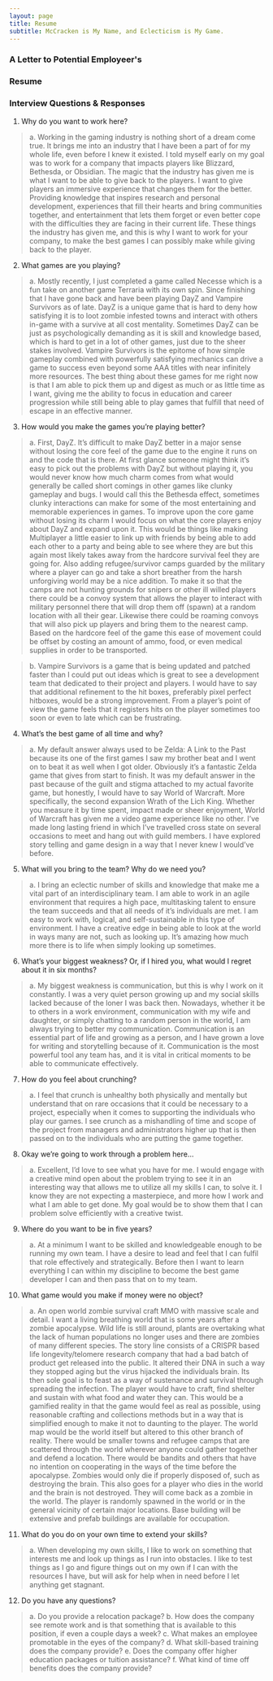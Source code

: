 ```yaml
---
layout: page
title: Resume
subtitle: McCracken is My Name, and Eclecticism is My Game.
---
```


### A Letter to Potential Employeer's



### Resume



### Interview Questions & Responses

1.	Why do you want to work here?


> a.	Working in the gaming industry is nothing short of a dream come true. It brings me into an industry that I have been a part of for my whole life, even before I knew it existed. I told myself early on my goal was to work for a company that impacts players like Blizzard, Bethesda, or Obsidian. The magic that the industry has given me is what I want to be able to give back to the players. I want to give players an immersive experience that changes them for the better. Providing knowledge that inspires research and personal development, experiences that fill their hearts and bring communities together, and entertainment that lets them forget or even better cope with the difficulties they are facing in their current life. These things the industry has given me, and this is why I want to work for your company, to make the best games I can possibly make while giving back to the player.


2.	What games are you playing?


> a.	Mostly recently, I just completed a game called Necesse which is a fun take on another game Terraria with its own spin. Since finishing that I have gone back and have been playing DayZ and Vampire Survivors as of late. DayZ is a unique game that is hard to deny how satisfying it is to loot zombie infested towns and interact with others in-game with a survive at all cost mentality. Sometimes DayZ can be just as psychologically demanding as it is skill and knowledge based, which is hard to get in a lot of other games, just due to the sheer stakes involved. Vampire Survivors is the epitome of how simple gameplay combined with powerfully satisfying mechanics can drive a game to success even beyond some AAA titles with near infinitely more resources. The best thing about these games for me right now is that I am able to pick them up and digest as much or as little time as I want, giving me the ability to focus in education and career progression while still being able to play games that fulfill that need of escape in an effective manner.


3.	How would you make the games you’re playing better?


> a.	First, DayZ. It’s difficult to make DayZ better in a major sense without losing the core feel of the game due to the engine it runs on and the code that is there. At first glance someone might think it’s easy to pick out the problems with DayZ but without playing it, you would never know how much charm comes from what would generally be called short comings in other games like clunky gameplay and bugs. I would call this the Bethesda effect, sometimes clunky interactions can make for some of the most entertaining and memorable experiences in games. To improve upon the core game without losing its charm I would focus on what the core players enjoy about DayZ and expand upon it. This would be things like making Multiplayer a little easier to link up with friends by being able to add each other to a party and being able to see where they are but this again most likely takes away from the hardcore survival feel they are going for. Also adding refugee/survivor camps guarded by the military where a player can go and take a short breather from the harsh unforgiving world may be a nice addition. To make it so that the camps are not hunting grounds for snipers or other ill willed players there could be a convoy system that allows the player to interact with military personnel there that will drop them off (spawn) at a random location with all their gear. Likewise there could be roaming convoys that will also pick up players and bring them to the nearest camp. Based on the hardcore feel of the game this ease of movement could be offset by costing an amount of ammo, food, or even medical supplies in order to be transported.


> b.	Vampire Survivors is a game that is being updated and patched faster than I could put out ideas which is great to see a development team that dedicated to their project and players. I would have to say that additional refinement to the hit boxes, preferably pixel perfect hitboxes, would be a strong improvement. From a player’s point of view the game feels that it registers hits on the player sometimes too soon or even to late which can be frustrating. 


4.	What’s the best game of all time and why?


>a.	My default answer always used to be Zelda: A Link to the Past because its one of the first games I saw my brother beat and I went on to beat it as well when I got older. Obviously it’s a fantastic Zelda game that gives from start to finish. It was my default answer in the past because of the guilt and stigma attached to my actual favorite game, but honestly, I would have to say World of Warcraft. More specifically, the second expansion Wrath of the Lich King. Whether you measure it by time spent, impact made or sheer enjoyment, World of Warcraft has given me a video game experience like no other. I’ve made long lasting friend in which I’ve travelled cross state on several occasions to meet and hang out with guild members. I have explored story telling and game design in a way that I never knew I would’ve before.


5.	What will you bring to the team? Why do we need you?


>a.	I bring an eclectic number of skills and knowledge that make me a vital part of an interdisciplinary team. I am able to work in an agile environment that requires a high pace, multitasking talent to ensure the team succeeds and that all needs of it’s individuals are met. I am easy to work with, logical, and self-sustainable in this type of environment. I have a creative edge in being able to look at the world in ways many are not, such as looking up. It’s amazing how much more there is to life when simply looking up sometimes. 


6.	What’s your biggest weakness? Or, if I hired you, what would I regret about it in six months?


>a.	My biggest weakness is communication, but this is why I work on it constantly. I was a very quiet person growing up and my social skills lacked because of the loner I was back then. Nowadays, whether it be to others in a work environment, communication with my wife and daughter, or simply chatting to a random person in the world, I am always trying to better my communication. Communication is an essential part of life and growing as a person, and I have grown a love for writing and storytelling because of it. Communication is the most powerful tool any team has, and it is vital in critical moments to be able to communicate effectively.


7.	How do you feel about crunching?


> a.	I feel that crunch is unhealthy both physically and mentally but understand that on rare occasions that it could be necessary to a project, especially when it comes to supporting the individuals who play our games. I see crunch as a mishandling of time and scope of the project from managers and administrators higher up that is then passed on to the individuals who are putting the game together.


8.	Okay we’re going to work through a problem here…


> a.	Excellent, I’d love to see what you have for me. I would engage with a creative mind open about the problem trying to see it in an interesting way that allows me to utilize all my skills I can, to solve it. I know they are not expecting a masterpiece, and more how I work and what I am able to get done. My goal would be to show them that I can problem solve efficiently with a creative twist.


9.	Where do you want to be in five years?


> a.	At a minimum I want to be skilled and knowledgeable enough to be running my own team. I have a desire to lead and feel that I can fulfil that role effectively and strategically. Before then I want to learn everything I can within my discipline to become the best game developer I can and then pass that on to my team.


10.	What game would you make if money were no object?


> a.	An open world zombie survival craft MMO with massive scale and detail. I want a living breathing world that is some years after a zombie apocalypse. Wild life is still around, plants are overtaking what the lack of human populations no longer uses and there are zombies of many different species. The story line consists of a CRISPR based life longevity/telomere research company that had a bad batch of product get released into the public. It altered their DNA in such a way they stopped aging but the virus hijacked the individuals brain. Its then sole goal is to feast as a way of sustenance and survival through spreading the infection. The player would have to craft, find shelter and sustain with what food and water they can. This would be a gamified reality in that the game would feel as real as possible, using reasonable crafting and collections methods but in a way that is simplified enough to make it not to daunting to the player. The world map would be the world itself but altered to this other branch of reality. There would be smaller towns and refugee camps that are scattered through the world wherever anyone could gather together and defend a location. There would be bandits and others that have no intention on cooperating in the ways of the time before the apocalypse. Zombies would only die if properly disposed of, such as destroying the brain. This also goes for a player who dies in the world and the brain is not destroyed. They will come back as a zombie in the world. The player is randomly spawned in the world or in the general vicinity of certain major locations. Base building will be extensive and prefab buildings are available for occupation.


11.	What do you do on your own time to extend your skills?


> a.	When developing my own skills, I like to work on something that interests me and look up things as I run into obstacles. I like to test things as I go and figure things out on my own if I can with the resources I have, but will ask for help when in need before I let anything get stagnant.


12.	Do you have any questions?


> a.	Do you provide a relocation package?
> b.	How does the company see remote work and is that something that is available to this position, if even a couple days a week?
> c.	What makes an employee promotable in the eyes of the company?
> d.	What skill-based training does the company provide?
> e.	Does the company offer higher education packages or tuition assistance?
> f.	What kind of time off benefits does the company provide? 

